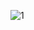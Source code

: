 ![1](https://user-images.githubusercontent.com/85323992/195267939-a6e3da51-db54-468b-8547-01f90166aa54.PNG)
